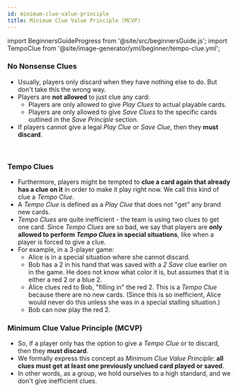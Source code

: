 ```yaml
---
id: minimum-clue-value-principle
title: Minimum Clue Value Principle (MCVP)
---
```


import BeginnersGuideProgress from '@site/src/beginnersGuide.js';
import TempoClue from '@site/image-generator/yml/beginner/tempo-clue.yml';

<BeginnersGuideProgress id="minimum-clue-value-principle" />

### No Nonsense Clues

- Usually, players only discard when they have nothing else to do. But don't take this the wrong way.
- Players are **not allowed** to just clue any card:
  - Players are only allowed to give *Play Clues* to actual playable cards.
  - Players are only allowed to give *Save Clues* to the specific cards outlined in the *Save Principle* section.
- If players cannot give a legal *Play Clue* or *Save Clue*, then they **must discard**.

<br />

### Tempo Clues

- Furthermore, players might be tempted to **clue a card again that already has a clue on it** in order to make it play right now. We call this kind of clue a *Tempo Clue*.
- A *Tempo Clue* is defined as a *Play Clue* that does not "get" any brand new cards.
- *Tempo Clues* are quite inefficient - the team is using two clues to get one card. Since *Tempo Clues* are so bad, we say that players are **only allowed to perform *Tempo Clues* in special situations**, like when a player is forced to give a clue.
- For example, in a 3-player game:
  - Alice is in a special situation where she cannot discard.
  - Bob has a 2 in his hand that was saved with a *2 Save* clue earlier on in the game. He does not know what color it is, but assumes that it is either a red 2 or a blue 2.
  - Alice clues red to Bob, "filling in" the red 2. This is a *Tempo Clue* because there are no new cards. (Since this is so inefficient, Alice would never do this unless she was in a special stalling situation.)
  - Bob can now play the red 2.

<TempoClue />

### Minimum Clue Value Principle (MCVP)

- So, if a player only has the option to give a *Tempo Clue* or to discard, then they **must discard**.
- We formally express this concept as *Minimum Clue Value Principle*: **all clues must get at least one previously unclued card played or saved**.
- In other words, as a group, we hold ourselves to a high standard, and we don't give inefficient clues.
